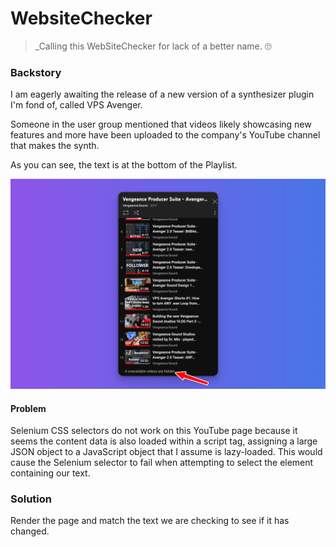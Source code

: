 # WebsiteChecker

> _Calling this WebSiteChecker for lack of a better name. 🙄 

### Backstory  

I am eagerly awaiting the release of a new version of a synthesizer plugin I'm fond of, called VPS Avenger.

Someone in the user group mentioned that videos likely showcasing new features and more have been uploaded to the company's YouTube channel that makes the synth.

As you can see, the text is at the bottom of the Playlist.



![img_1.png](img_1.png)

#### Problem

Selenium CSS selectors do not work on this YouTube page because it seems the content data is also loaded within a script tag, assigning a large JSON object to a JavaScript object that I assume is lazy-loaded. This would cause the Selenium selector to fail when attempting to select the element containing our text.

### Solution

Render the page and match the text we are checking to see if it has changed.
